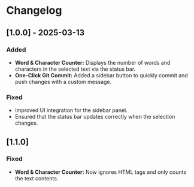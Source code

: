 # Changelog

## [1.0.0] - 2025-03-13

### Added

- **Word & Character Counter:** Displays the number of words and characters in the selected text via the status bar.
- **One-Click Git Commit:** Added a sidebar button to quickly commit and push changes with a custom message.

### Fixed

- Improved UI integration for the sidebar panel.
- Ensured that the status bar updates correctly when the selection changes.

## [1.1.0]

### Fixed

- **Word & Character Counter:** Now ignores HTML tags and only counts the text contents.
